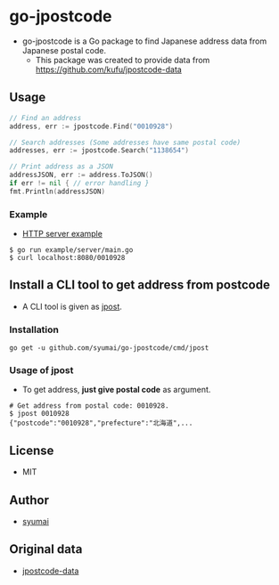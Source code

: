 # go-jpostcode

* go-jpostcode is a Go package to find Japanese address data from Japanese postal code.
  - This package was created to provide data from https://github.com/kufu/jpostcode-data

## Usage

```go
// Find an address
address, err := jpostcode.Find("0010928")

// Search addresses (Some addresses have same postal code)
addresses, err := jpostcode.Search("1138654")

// Print address as a JSON
addressJSON, err := address.ToJSON()
if err != nil { // error handling }
fmt.Println(addressJSON)
```

### Example

* [HTTP server example](https://github.com/syumai/go-jpostcode/blob/master/example/server/main.go)

```console
$ go run example/server/main.go
$ curl localhost:8080/0010928
```

## Install a CLI tool to get address from postcode

* A CLI tool is given as [jpost](https://github.com/syumai/go-jpostcode/blob/master/cmd/jpost).

### Installation

```
go get -u github.com/syumai/go-jpostcode/cmd/jpost
```

### Usage of jpost

* To get address, **just give postal code** as argument.

```
# Get address from postal code: 0010928.
$ jpost 0010928
{"postcode":"0010928","prefecture":"北海道",...
```

## License

* MIT

## Author

* [syumai](https://github.com/syumai)

## Original data

* [jpostcode-data](https://github.com/kufu/jpostcode-data)
